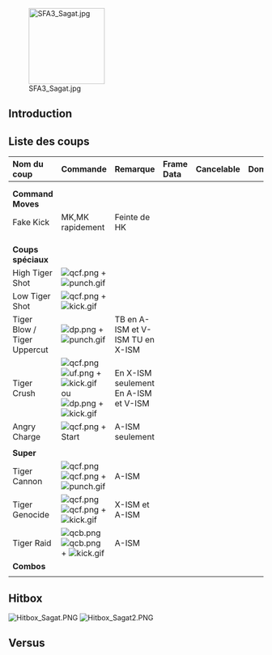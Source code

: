 <figure>
<img src="SFA3_Sagat.jpg" title="SFA3_Sagat.jpg" width="150"
alt="SFA3_Sagat.jpg" />
<figcaption aria-hidden="true">SFA3_Sagat.jpg</figcaption>
</figure>

## Introduction

## Liste des coups

| Nom du coup                 | Commande                                                                                                                 | Remarque                             | Frame Data | Cancelable | Dommages |
|:----------------------------|:-------------------------------------------------------------------------------------------------------------------------|:-------------------------------------|:-----------|:-----------|:---------|
|                             |                                                                                                                          |                                      |            |            |          |
|                             |                                                                                                                          |                                      |            |            |          |
| **Command Moves**           |                                                                                                                          |                                      |            |            |          |
| Fake Kick                   | MK,MK rapidement                                                                                                         | Feinte de HK                         |            |            |          |
|                             |                                                                                                                          |                                      |            |            |          |
|                             |                                                                                                                          |                                      |            |            |          |
|                             |                                                                                                                          |                                      |            |            |          |
| **Coups spéciaux**          |                                                                                                                          |                                      |            |            |          |
| High Tiger Shot             | ![](qcf.png "qcf.png") + ![](punch.gif "punch.gif")                                                                      |                                      |            |            |          |
| Low Tiger Shot              | ![](qcf.png "qcf.png") + ![](kick.gif "kick.gif")                                                                        |                                      |            |            |          |
| Tiger Blow / Tiger Uppercut | ![](dp.png "dp.png") + ![](punch.gif "punch.gif")                                                                        | TB en A-ISM et V-ISM TU en X-ISM     |            |            |          |
| Tiger Crush                 | ![](qcf.png "qcf.png")![](uf.png "uf.png") + ![](kick.gif "kick.gif") ou ![](dp.png "dp.png") + ![](kick.gif "kick.gif") | En X-ISM seulement En A-ISM et V-ISM |            |            |          |
| Angry Charge                | ![](qcf.png "qcf.png") + Start                                                                                           | A-ISM seulement                      |            |            |          |
|                             |                                                                                                                          |                                      |            |            |          |
| **Super**                   |                                                                                                                          |                                      |            |            |          |
| Tiger Cannon                | ![](qcf.png "qcf.png")![](qcf.png "qcf.png") + ![](punch.gif "punch.gif")                                                | A-ISM                                |            |            |          |
| Tiger Genocide              | ![](qcf.png "qcf.png")![](qcf.png "qcf.png") + ![](kick.gif "kick.gif")                                                  | X-ISM et A-ISM                       |            |            |          |
| Tiger Raid                  | ![](qcb.png "qcb.png")![](qcb.png "qcb.png") + ![](kick.gif "kick.gif")                                                  | A-ISM                                |            |            |          |
| **Combos**                  |                                                                                                                          |                                      |            |            |          |
|                             |                                                                                                                          |                                      |            |            |          |

## Hitbox

![](Hitbox_Sagat.PNG "Hitbox_Sagat.PNG")
![](Hitbox_Sagat2.PNG "Hitbox_Sagat2.PNG")

## Versus
